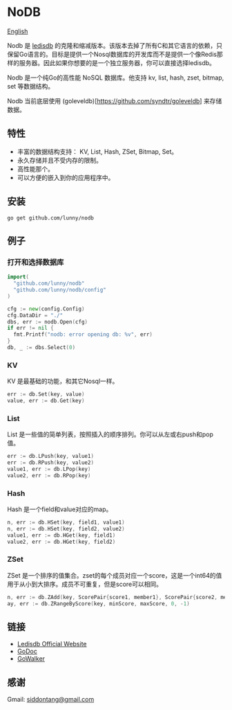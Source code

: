 # NoDB

[English](https://github.com/lunny/nodb/blob/master/README.md)

Nodb 是 [ledisdb](https://github.com/siddontang/ledisdb) 的克隆和缩减版本。该版本去掉了所有C和其它语言的依赖，只保留Go语言的。目标是提供一个Nosql数据库的开发库而不是提供一个像Redis那样的服务器。因此如果你想要的是一个独立服务器，你可以直接选择ledisdb。

Nodb 是一个纯Go的高性能 NoSQL 数据库。他支持 kv, list, hash, zset, bitmap, set 等数据结构。

Nodb 当前底层使用 (goleveldb)[https://github.com/syndtr/goleveldb] 来存储数据。

## 特性

+ 丰富的数据结构支持： KV, List, Hash, ZSet, Bitmap, Set。
+ 永久存储并且不受内存的限制。
+ 高性能那个。
+ 可以方便的嵌入到你的应用程序中。

## 安装

    go get github.com/lunny/nodb

## 例子

### 打开和选择数据库
```go
import(
  "github.com/lunny/nodb"
  "github.com/lunny/nodb/config"
)

cfg := new(config.Config)
cfg.DataDir = "./"
dbs, err := nodb.Open(cfg)
if err != nil {
  fmt.Printf("nodb: error opening db: %v", err)
}
db, _ := dbs.Select(0)
```
### KV

KV 是最基础的功能，和其它Nosql一样。
```go
err := db.Set(key, value)
value, err := db.Get(key)
```
### List

List 是一些值的简单列表，按照插入的顺序排列。你可以从左或右push和pop值。
```go
err := db.LPush(key, value1)
err := db.RPush(key, value2)
value1, err := db.LPop(key)
value2, err := db.RPop(key)
```
### Hash

Hash 是一个field和value对应的map。
```go
n, err := db.HSet(key, field1, value1)
n, err := db.HSet(key, field2, value2)
value1, err := db.HGet(key, field1)
value2, err := db.HGet(key, field2)
```
### ZSet

ZSet 是一个排序的值集合。zset的每个成员对应一个score，这是一个int64的值用于从小到大排序。成员不可重复，但是score可以相同。
```go
n, err := db.ZAdd(key, ScorePair{score1, member1}, ScorePair{score2, member2})
ay, err := db.ZRangeByScore(key, minScore, maxScore, 0, -1)
```

## 链接

+ [Ledisdb Official Website](http://ledisdb.com)
+ [GoDoc](https://godoc.org/github.com/lunny/nodb)
+ [GoWalker](https://gowalker.org/github.com/lunny/nodb)


## 感谢

Gmail: siddontang@gmail.com
